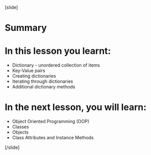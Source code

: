 
[slide]
# Summary


# In this lesson you learnt:

- Dictionary - unordered collection of items
- Key-Value pairs
- Creating dictionaries
- Iterating through dictionaries
- Additional dictionary methods





# In the next lesson, you will learn:

- Object Oriented Programming (OOP)
- Classes
- Objects
- Class Attributes and Instance Methods


[/slide]